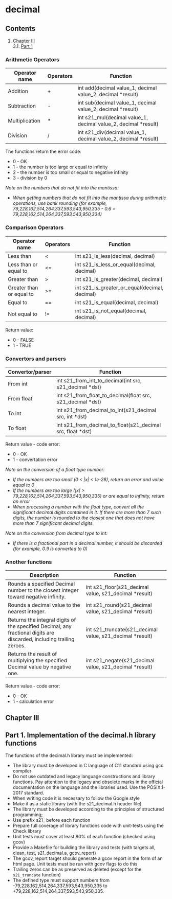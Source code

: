 # decimal 


## Contents

1. [Chapter III](#chapter-iii) \
   3.1. [Part 1](#part-1-implementation-of-the-decimalh-library-functions)

   
### Arithmetic Operators

| Operator name | Operators  | Function                                                                           | 
| ------ | ------ |------------------------------------------------------------------------------------|
| Addition | + | int add(decimal value_1, decimal value_2, decimal *result)         |
| Subtraction | - | int sub(decimal value_1, decimal value_2, decimal *result) |
| Multiplication | * | int s21_mul(decimal value_1, decimal value_2, decimal *result) | 
| Division | / | int s21_div(decimal value_1, decimal value_2, decimal *result) |

The functions return the error code:
- 0 - OK
- 1 - the number is too large or equal to infinity
- 2 - the number is too small or equal to negative infinity
- 3 - division by 0

*Note on the numbers that do not fit into the mantissa:*
- *When getting numbers that do not fit into the mantissa during arithmetic operations, use bank rounding (for example, 79,228,162,514,264,337,593,543,950,335 - 0.6 = 79,228,162,514,264,337,593,543,950,334)*

### Comparison Operators

| Operator name | Operators  | Function | 
| ------ | ------ | ------ |
| Less than | < | int s21_is_less(decimal, decimal) |
| Less than or equal to | <= | int s21_is_less_or_equal(decimal, decimal) | 
| Greater than | > |  int s21_is_greater(decimal, decimal) |
| Greater than or equal to | >= | int s21_is_greater_or_equal(decimal, decimal) | 
| Equal to | == |  int s21_is_equal(decimal, decimal) |
| Not equal to | != |  int s21_is_not_equal(decimal, decimal) |

Return value:
- 0 - FALSE
- 1 - TRUE

### Convertors and parsers

| Convertor/parser | Function | 
| ------ | ------ |
| From int  | int s21_from_int_to_decimal(int src, s21_decimal *dst) |
| From float  | int s21_from_float_to_decimal(float src, s21_decimal *dst) |
| To int  | int s21_from_decimal_to_int(s21_decimal src, int *dst) |
| To float  | int s21_from_decimal_to_float(s21_decimal src, float *dst) |

Return value - code error:
- 0 - OK
- 1 - convertation error

*Note on the conversion of a float type number:*
- *If the numbers are too small (0 < |x| < 1e-28), return an error and value equal to 0*
- *If the numbers are too large (|x| > 79,228,162,514,264,337,593,543,950,335) or are equal to infinity, return an error*
- *When processing a number with the float type, convert all the significant decimal digits contained in it. If there are more than 7 such digits, the number is rounded to the closest one that does not have more than 7 significant decimal digits.*

*Note on the conversion from decimal type to int:*
- *If there is a fractional part in a decimal number, it should be discarded (for example, 0.9 is converted to 0)*


### Another functions

| Description | Function                                                         | 
| ------ |------------------------------------------------------------------|
| Rounds a specified Decimal number to the closest integer toward negative infinity. | int s21_floor(s21_decimal value, s21_decimal *result)            |	
| Rounds a decimal value to the nearest integer. | int s21_round(s21_decimal value, s21_decimal *result)    |
| Returns the integral digits of the specified Decimal; any fractional digits are discarded, including trailing zeroes. | int s21_truncate(s21_decimal value, s21_decimal *result) |
| Returns the result of multiplying the specified Decimal value by negative one. | int s21_negate(s21_decimal value, s21_decimal *result)   |

Return value - code error:
- 0 - OK
- 1 - calculation error

## Chapter III

## Part 1. Implementation of the decimal.h library functions

The functions of the decimal.h library must be implemented:
- The library must be developed in C language of C11 standard using gcc compiler 
- Do not use outdated and legacy language constructions and library functions. Pay attention to the legacy and obsolete marks in the official documentation on the language and the libraries used. Use the POSIX.1-2017 standard.
- When writing code it is necessary to follow the Google style
- Make it as a static library (with the s21_decimal.h header file)
- The library must be developed according to the principles of structured programming;
- Use prefix s21_ before each function
- Prepare full coverage of library functions code with unit-tests using the Check library
- Unit tests must cover at least 80% of each function (checked using gcov)   
- Provide a Makefile for building the library and tests (with targets all, clean, test, s21_decimal.a, gcov_report)  
- The gcov_report target should generate a gcov report in the form of an html page. Unit tests must be run with gcov flags to do this
- Trailing zeros can be as preserved as deleted (except for the `s21_truncate` function)
- The defined type must support numbers from -79,228,162,514,264,337,593,543,950,335 to +79,228,162,514,264,337,593,543,950,335.
